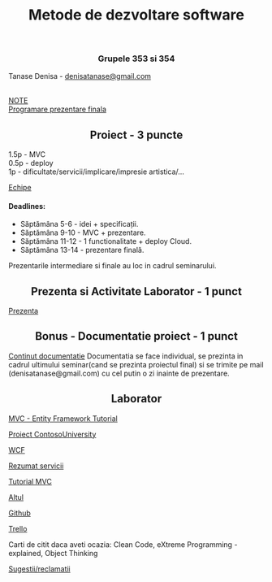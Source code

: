 <h1 align="center"> Metode de dezvoltare software </h1>
<br>
<h3 align="center">Grupele 353 si 354 </h3>

Tanase Denisa - denisatanase@gmail.com 

<br>
<a href="https://docs.google.com/spreadsheets/d/1SBkzGCq32yVwEtoU37eTORWsZwr3BZLPLc8e25pKKx4/edit?usp=sharing">NOTE</a>
<br>
<a href="https://docs.google.com/spreadsheets/d/1_1yJnbzgLJTKoho15k53n5cX6961rTbvFZ7xww0j09o/edit?usp=sharing">Programare prezentare finala</a>

<h2 align="center">Proiect - 3 puncte</h2>
1.5p - MVC
<br>
0.5p - deploy 
<br>
1p - dificultate/servicii/implicare/impresie artistica/...


<a href="https://docs.google.com/spreadsheets/d/1amgYh-Q6Iunb-her7gZtfMPpSmxns3Ks5wXu2-VLEN8/edit?usp=sharing">Echipe</a>


<h4>Deadlines:</h4> 
<ul>
  <li>Săptămâna 5-6 - idei + specificații.</li>
  <li>Săptămâna 9-10 - MVC + prezentare.</li>
  <li>Săptămâna 11-12 - 1 functionalitate + deploy Cloud.</li>
  <li>Săptămâna 13-14 - prezentare finală.</li>
</ul>
Prezentarile intermediare si finale au loc in cadrul seminarului.
<br>

<h2 align="center">Prezenta si Activitate Laborator - 1 punct</h2>
<a href="https://docs.google.com/spreadsheets/d/1PomMMi2i74YGPDtbK-BBCOomrNxRfWrVK7qwsRqNfgE/edit?usp=sharing">Prezenta</a>

<br>

<h2 align="center"> Bonus - Documentatie proiect - 1 punct</h2>
<a href="https://docs.google.com/document/d/1JU702EZb6_U6X5u_2mjBPM_SfmAbbVh7FW-hktA-q2A/edit?usp=sharing">Continut documentatie</a>
Documentatia se face individual, se prezinta in cadrul ultimului seminar(cand se prezinta proiectul final) si se trimite pe mail (denisatanase@gmail.com) cu cel putin o zi inainte de prezentare. 

<br>
<h2 align="center">Laborator</h2>

<a href="https://drive.google.com/file/d/1rNdDbqfToKVifmCQ0zmIstF5WbkBAhf9/view?usp=sharing">MVC - Entity Framework Tutorial</a>

<a href="https://github.com/DenisaTanase/ContosoUniversity">Proiect ContosoUniversity </a>

<a href="https://docs.microsoft.com/en-us/dotnet/framework/wcf/whats-wcf"> WCF</a>


<a href="https://drive.google.com/file/d/1Ky8Cwe-Tjgbpji2fy_K9Dkme4qN78xyY/view?usp=sharing"> Rezumat servicii</a>


<a href="https://www.codeproject.com/Articles/866143/Learn-MVC-Project-in-days-Day"> Tutorial MVC</a>


<a href="https://www.tutorialspoint.com/asp.net_mvc/">Altul</a>



<a href="https://guides.github.com/activities/hello-world/">Github</a>



<a href="https://trello.com/">Trello</a>


Carti de citit daca aveti ocazia: Clean Code, eXtreme Programming - explained, Object Thinking


<a href="https://goo.gl/forms/F5XycONQTcuftXiD3">Sugestii/reclamatii</a>

